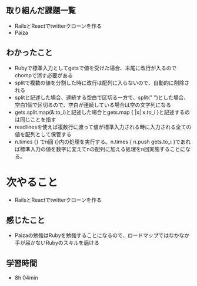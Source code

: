 ## 取り組んだ課題一覧
- RailsとReactでtwitterクローンを作る
- Paiza
## わかったこと
- Rubyで標準入力としてgetsで値を受けた場合、末尾に改行が入るのでchompで消す必要がある
- splitで複数の値を分割した時に改行は配列に入らないので、自動的に削除される
- splitと記述した場合、連続する空白で区切る一方で、split(" ")とした場合、空白1個で区切るので、空白が連続している場合は空の文字列になる
- gets.split.map(&:to_i)と記述した場合とgets.map { |x| x.to_i }と記述するのは同じことを指す
- readlinesを使えば複数行に渡って値が標準入力される時に入力される全ての値を配列として保管する
- n.times {} でn回 {}内の処理を実行する。n.times { n.push gets.to_i }であれば標準入力の値を数字に変えてnの配列に加える処理をn回実施することになる。 
# 次やること
- RailsとReactでtwitterクローンを作る
## 感じたこと
- Paizaの勉強はRubyを勉強することになるので、ロードマップではなかなか手が届かないRubyのスキルを磨ける
## 学習時間
- 8h 04min